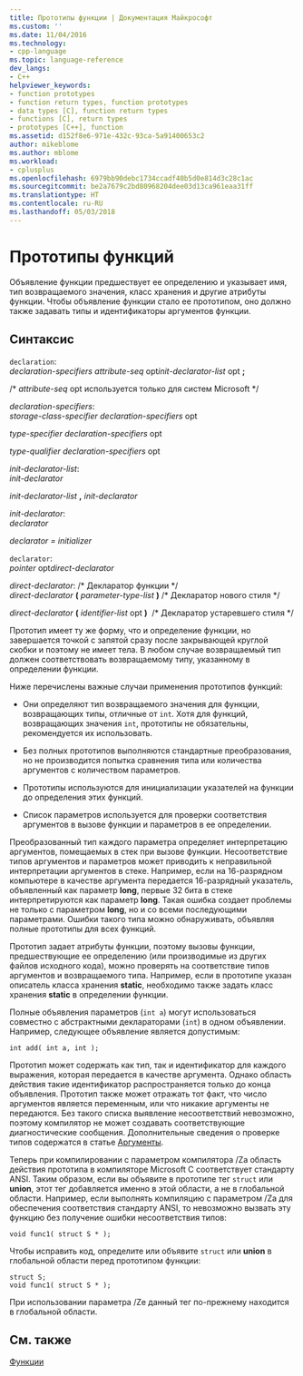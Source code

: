 ```yaml
---
title: Прототипы функции | Документация Майкрософт
ms.custom: ''
ms.date: 11/04/2016
ms.technology:
- cpp-language
ms.topic: language-reference
dev_langs:
- C++
helpviewer_keywords:
- function prototypes
- function return types, function prototypes
- data types [C], function return types
- functions [C], return types
- prototypes [C++], function
ms.assetid: d152f8e6-971e-432c-93ca-5a91400653c2
author: mikeblome
ms.author: mblome
ms.workload:
- cplusplus
ms.openlocfilehash: 6979bb90debc1734ccadf40b5d0e814d3c28c1ac
ms.sourcegitcommit: be2a7679c2bd80968204dee03d13ca961eaa31ff
ms.translationtype: HT
ms.contentlocale: ru-RU
ms.lasthandoff: 05/03/2018
---
```

# <a name="function-prototypes"></a>Прототипы функций
Объявление функции предшествует ее определению и указывает имя, тип возвращаемого значения, класс хранения и другие атрибуты функции. Чтобы объявление функции стало ее прототипом, оно должно также задавать типы и идентификаторы аргументов функции.  
  
## <a name="syntax"></a>Синтаксис  
 `declaration`:  
 *declaration-specifiers attribute-seq* opt*init-declarator-list* opt **;**  
  
 /\* *attribute-seq* opt используется только для систем Microsoft */  
  
 *declaration-specifiers*:  
 *storage-class-specifier declaration-specifiers* opt  
  
 *type-specifier declaration-specifiers* opt  
  
 *type-qualifier declaration-specifiers* opt  
  
 *init-declarator-list*:  
 *init-declarator*  
  
 *init-declarator-list*  **,**  *init-declarator*  
  
 *init-declarator*:  
 *declarator*  
  
 *declarator = initializer*  
  
 `declarator`:  
 *pointer* opt*direct-declarator*  
  
 *direct-declarator*: /\* Декларатор функции \*/  
 *direct-declarator*  **(**  *parameter-type-list*  **)**  /* Декларатор нового стиля \*/  
  
 *direct-declarator* **(** *identifier-list* opt **)**  /* Декларатор устаревшего стиля \*/  
  
 Прототип имеет ту же форму, что и определение функции, но завершается точкой с запятой сразу после закрывающей круглой скобки и поэтому не имеет тела. В любом случае возвращаемый тип должен соответствовать возвращаемому типу, указанному в определении функции.  
  
 Ниже перечислены важные случаи применения прототипов функций:  
  
-   Они определяют тип возвращаемого значения для функции, возвращающих типы, отличные от `int`. Хотя для функций, возвращающих значения `int`, прототипы не обязательны, рекомендуется их использовать.  
  
-   Без полных прототипов выполняются стандартные преобразования, но не производится попытка сравнения типа или количества аргументов с количеством параметров.  
  
-   Прототипы используются для инициализации указателей на функции до определения этих функций.  
  
-   Список параметров используется для проверки соответствия аргументов в вызове функции и параметров в ее определении.  
  
 Преобразованный тип каждого параметра определяет интерпретацию аргументов, помещаемых в стек при вызове функции. Несоответствие типов аргументов и параметров может приводить к неправильной интерпретации аргументов в стеке. Например, если на 16-разрядном компьютере в качестве аргумента передается 16-разрядный указатель, объявленный как параметр **long**, первые 32 бита в стеке интерпретируются как параметр **long**. Такая ошибка создает проблемы не только с параметром **long**, но и со всеми последующими параметрами. Ошибки такого типа можно обнаруживать, объявляя полные прототипы для всех функций.  
  
 Прототип задает атрибуты функции, поэтому вызовы функции, предшествующие ее определению (или производимые из других файлов исходного кода), можно проверять на соответствие типов аргументов и возвращаемого типа. Например, если в прототипе указан описатель класса хранения **static**, необходимо также задать класс хранения **static** в определении функции.  
  
 Полные объявления параметров (`int a`) могут использоваться совместно с абстрактными деклараторами (`int`) в одном объявлении. Например, следующее объявление является допустимым:  
  
```  
int add( int a, int );  
```  
  
 Прототип может содержать как тип, так и идентификатор для каждого выражения, которая передается в качестве аргумента. Однако область действия такие идентификатор распространяется только до конца объявления. Прототип также может отражать тот факт, что число аргументов является переменным, или что никакие аргументы не передаются. Без такого списка выявление несоответствий невозможно, поэтому компилятор не может создавать соответствующие диагностические сообщения. Дополнительные сведения о проверке типов содержатся в статье [Аргументы](../c-language/arguments.md).  
  
 Теперь при компилировании с параметром компилятора /Za область действия прототипа в компиляторе Microsoft C соответствует стандарту ANSI. Таким образом, если вы объявите в прототипе тег `struct` или **union**, этот тег добавляется именно в этой области, а не в глобальной области. Например, если выполнять компиляцию с параметром /Za для обеспечения соответствия стандарту ANSI, то невозможно вызвать эту функцию без получение ошибки несоответствия типов:  
  
```  
void func1( struct S * );  
```  
  
 Чтобы исправить код, определите или объявите `struct` или **union** в глобальной области перед прототипом функции:  
  
```  
struct S;  
void func1( struct S * );  
```  
  
 При использовании параметра /Ze данный тег по-прежнему находится в глобальной области.  
  
## <a name="see-also"></a>См. также  
 [Функции](../c-language/functions-c.md)